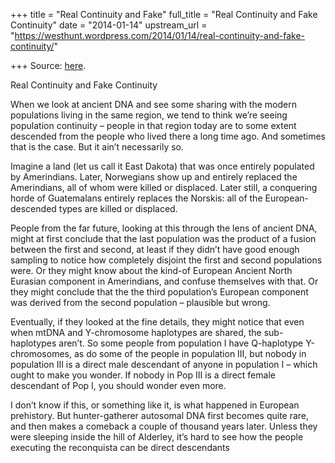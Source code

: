 +++
title = "Real Continuity and Fake"
full_title = "Real Continuity and Fake Continuity"
date = "2014-01-14"
upstream_url = "https://westhunt.wordpress.com/2014/01/14/real-continuity-and-fake-continuity/"

+++
Source: [here](https://westhunt.wordpress.com/2014/01/14/real-continuity-and-fake-continuity/).

Real Continuity and Fake Continuity

When we look at ancient DNA and see some sharing with the modern
populations living in the same region, we tend to think we’re seeing
population continuity – people in that region today are to some extent
descended from the people who lived there a long time ago. And sometimes
that is the case. But it ain’t necessarily so.

Imagine a land (let us call it East Dakota) that was once entirely
populated by Amerindians. Later, Norwegians show up and entirely
replaced the Amerindians, all of whom were killed or displaced. Later
still, a conquering horde of Guatemalans entirely replaces the Norskis:
all of the European-descended types are killed or displaced.

People from the far future, looking at this through the lens of ancient
DNA, might at first conclude that the last population was the product of
a fusion between the first and second, at least if they didn’t have good
enough sampling to notice how completely disjoint the first and second
populations were. Or they might know about the kind-of European Ancient
North Eurasian component in Amerindians, and confuse themselves with
that. Or they might conclude that the the third population’s European
component was derived from the second population – plausible but wrong.

Eventually, if they looked at the fine details, they might notice that
even when mtDNA and Y-chromosome haplotypes are shared, the
sub-haplotypes aren’t. So some people from population I have
Q-haplotype Y-chromosomes, as do some of the people in population III,
but nobody in population III is a direct male descendant of anyone in
population I – which ought to make you wonder. If nobody in Pop III is
a direct female descendant of Pop I, you should wonder even more.

I don’t know if this, or something like it, is what happened in European
prehistory. But hunter-gatherer autosomal DNA first becomes quite rare,
and then makes a comeback a couple of thousand years later. Unless they
were sleeping inside the hill of Alderley, it’s hard to see how the
people executing the reconquista can be direct descendants

















